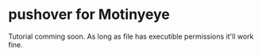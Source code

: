 # pushover for Motinyeye
Tutorial comming soon.
As long as file has executible permissions it'll work fine.
